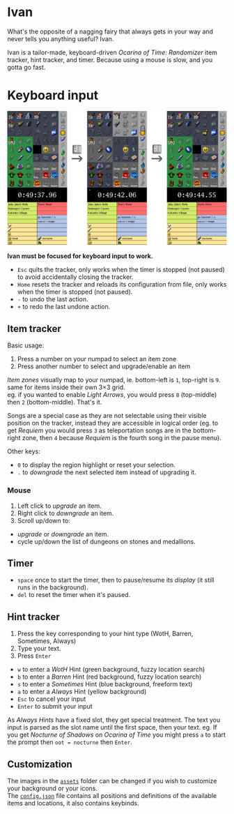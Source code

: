 # Ivan
What's the opposite of a nagging fairy that always gets in your way and never
tells you anything useful? Ivan.

Ivan is a tailor-made, keyboard-driven _Ocarina of Time: Randomizer_ item
tracker, hint tracker, and timer. Because using a mouse is slow, and you
gotta go fast.

# Keyboard input
[![screenshot of ivan](./assets/home-screenshot.png)](./assets/home-screenshot.png)

**Ivan must be focused for keyboard input to work.**

- `Esc` quits the tracker, only works when the timer is stopped (not paused) to
  avoid accidentally closing the tracker.
- `Home` resets the tracker and reloads its configuration from file, only works
  when the timer is stopped (not paused).
- `-` to undo the last action.
- `+` to redo the last undone action.

## Item tracker
Basic usage:
1. Press a number on your numpad to select an item zone
2. Press another number to select and upgrade/enable an item

_Item zones_ visually map to your numpad, ie. bottom-left is `1`, top-right is
`9`. same for items inside their own 3×3 grid.  
eg. if you wanted to enable _Light Arrows_, you would press `8` (top-middle)
then `2` (bottom-middle). That's it.

Songs are a special case as they are not selectable using their visible
position on the tracker, instead they are accessible in logical order (eg. to
get _Requiem_ you would press `3` as teleportation songs are in the bottom-right
zone, then `4` because _Requiem_ is the fourth song in the pause menu).

Other keys:
- `0` to display the region highlight or reset your selection.
- `.` to _downgrade_ the next selected item instead of upgrading it.

### Mouse
1. Left click to _upgrade_ an item.
2. Right click to _downgrade_ an item.
3. Scroll up/down to:
  - _upgrade_ or _downgrade_ an item.
  - cycle up/down the list of dungeons on stones and medallions.

## Timer
- `space` once to start the timer, then to pause/resume its _display_ (it still
  runs in the background).
- `del` to reset the timer when it's paused.

## Hint tracker
1. Press the key corresponding to your hint type (WotH, Barren, Sometimes,
   Always)
2. Type your text.
3. Press `Enter`

- `w` to enter a _WotH_ Hint (green background, fuzzy location search)
- `b` to enter a _Barren_ Hint (red background, fuzzy location search)
- `s` to enter a _Sometimes_ Hint (blue background, freeform text)
- `a` to enter a _Always_ Hint (yellow background)
- `Esc` to cancel your input
- `Enter` to submit your input

As _Always Hints_ have a fixed slot, they get special treatment. The text you input
is parsed as the slot name until the first space, then your text. eg. If you
get _Nocturne of Shadows_ on _Ocarina of Time_ you might press `a` to start the
prompt then `oot = nocturne` then `Enter`.

## Customization
The images in the [`assets`](./assets) folder can be changed if you wish to
customize your background or your icons.  
The [`config.json`](./assets/config.json) file contains all positions and
definitions of the available items and locations, it also contains keybinds.
